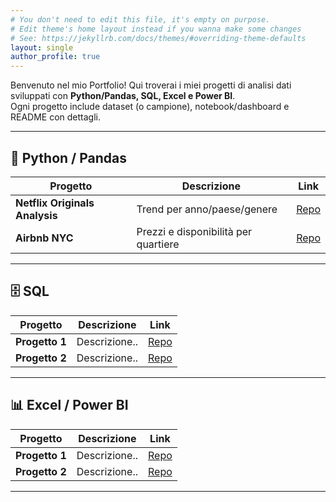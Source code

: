 ```yaml
---
# You don't need to edit this file, it's empty on purpose.
# Edit theme's home layout instead if you wanna make some changes
# See: https://jekyllrb.com/docs/themes/#overriding-theme-defaults
layout: single
author_profile: true
---
```


Benvenuto nel mio Portfolio!
Qui troverai i miei progetti di analisi dati sviluppati con **Python/Pandas, SQL, Excel e Power BI**.  
Ogni progetto include dataset (o campione), notebook/dashboard e README con dettagli.

---

## 🐍 Python / Pandas
<table>
  <thead>
    <tr>
      <th>Progetto</th>
      <th>Descrizione</th>
      <th>Link</th>
    </tr>
  </thead>
  <tbody>
    <tr>
      <td><strong>Netflix Originals Analysis</strong></td>
      <td>Trend per anno/paese/genere</td>
      <td><a href="https://github.com/enrico-tortomasi/netflix-originals-analysis">Repo</a></td>
    </tr>
    <tr>
      <td><strong>Airbnb NYC</strong></td>
      <td>Prezzi e disponibilità per quartiere</td>
      <td><a href="https://github.com/enrico-tortomasi/airbnb-nyc-analysis">Repo</a></td>
    </tr>
  </tbody>
</table>

---

## 🗄 SQL
<table>
  <thead>
    <tr>
      <th>Progetto</th>
      <th>Descrizione</th>
      <th>Link</th>
    </tr>
  </thead>
  <tbody>
    <tr>
      <td><strong>Progetto 1</strong></td>
      <td>Descrizione..</td>
      <td><a href="https://github.com/enrico-tortomasi/">Repo</a></td>
    </tr>
    <tr>
      <td><strong>Progetto 2</strong></td>
      <td>Descrizione..</td>
      <td><a href="https://github.com/enrico-tortomasi/">Repo</a></td>
    </tr>
  </tbody>
</table>

---

## 📊 Excel / Power BI
<table>
  <thead>
    <tr>
      <th>Progetto</th>
      <th>Descrizione</th>
      <th>Link</th>
    </tr>
  </thead>
  <tbody>
    <tr>
      <td><strong>Progetto 1</strong></td>
      <td>Descrizione..</td>
      <td><a href="https://github.com/enrico-tortomasi/">Repo</a></td>
    </tr>
    <tr>
      <td><strong>Progetto 2</strong></td>
      <td>Descrizione..</td>
      <td><a href="https://github.com/enrico-tortomasi/">Repo</a></td>
    </tr>
  </tbody>
</table>

---
